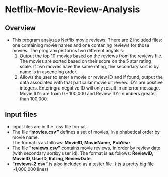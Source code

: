 # Netflix-Movie-Review-Analysis
## Overview
- This program analyzes Netflix movie reviews. There are 2 included files: one containing movie names and one contaning reviews
for those movies. The program performs two different anyalsis:
  1. Output the top 10 movies based on the reviews from the reviews file. The movies are sorted based on their score on the 5 star
  rating scale. If two movies have the same rating, the secondary sort is by name is in ascending order.
  2. Allows the user to enter a movie or review ID and if found, output the data associated with that particular movie or review.
  ID's are positive integers. Entering a negative ID will only result in an error message. Movie ID's are from 0 - 100,000 and Review ID's
  numbers greater than 100,000.
  
## Input files
- Input files are in the .csv file format.
- The  file **“movies.csv”** defines  a  set  of  movies,  in  alphabetical  order  by  movie  name.   
The  format  is  as  follows: **MovieID, MovieName, PubYear**.
- The file **"reviews.csv"** contains  movie  reviews,  in  order  by  review  date (with  secondary  sortby  user  id).
The  format  is  as  follows: **ReviewID, MovieID, UserID, Rating, ReviewDate**.
- **"reviews-2.csv"** is also included as a tester file. (Its a pretty big file ~1,000,000 lines)
